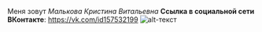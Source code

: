 Меня зовут *Малькова Кристина Витальевна*
**Cсылка в социальной сети ВКонтакте**: <https://vk.com/id157532199>
![alt-текст](https://pp.userapi.com/c834100/v834100876/398cc/usoWeci_0WM.jpg)
